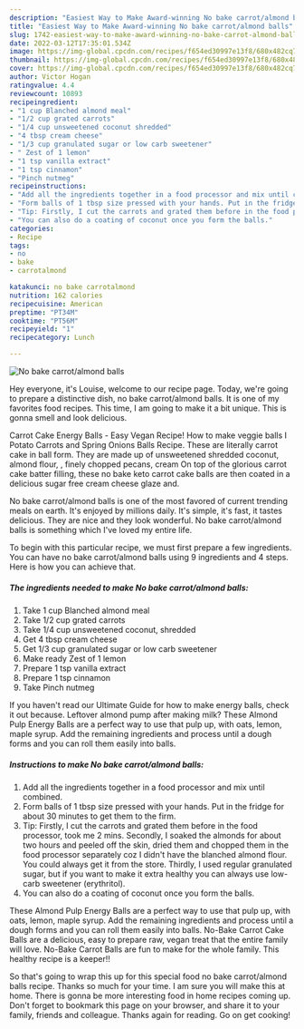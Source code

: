```yaml
---
description: "Easiest Way to Make Award-winning No bake carrot/almond balls"
title: "Easiest Way to Make Award-winning No bake carrot/almond balls"
slug: 1742-easiest-way-to-make-award-winning-no-bake-carrot-almond-balls
date: 2022-03-12T17:35:01.534Z
image: https://img-global.cpcdn.com/recipes/f654ed30997e13f8/680x482cq70/no-bake-carrotalmond-balls-recipe-main-photo.jpg
thumbnail: https://img-global.cpcdn.com/recipes/f654ed30997e13f8/680x482cq70/no-bake-carrotalmond-balls-recipe-main-photo.jpg
cover: https://img-global.cpcdn.com/recipes/f654ed30997e13f8/680x482cq70/no-bake-carrotalmond-balls-recipe-main-photo.jpg
author: Victor Hogan
ratingvalue: 4.4
reviewcount: 10893
recipeingredient:
- "1 cup Blanched almond meal"
- "1/2 cup grated carrots"
- "1/4 cup unsweetened coconut shredded"
- "4 tbsp cream cheese"
- "1/3 cup granulated sugar or low carb sweetener"
- " Zest of 1 lemon"
- "1 tsp vanilla extract"
- "1 tsp cinnamon"
- "Pinch nutmeg"
recipeinstructions:
- "Add all the ingredients together in a food processor and mix until combined."
- "Form balls of 1 tbsp size pressed with your hands. Put in the fridge for about 30 minutes to get them to the firm."
- "Tip: Firstly, I cut the carrots and grated them before in the food processor, took me 2 mins. Secondly, I soaked the almonds for about two hours and peeled off the skin, dried them and chopped them in the food processor separately coz I didn't have the blanched almond flour. You could always get it from the store. Thirdly, I used regular granulated sugar, but if you want to make it extra healthy you can always use low-carb sweetener (erythritol)."
- "You can also do a coating of coconut once you form the balls."
categories:
- Recipe
tags:
- no
- bake
- carrotalmond

katakunci: no bake carrotalmond 
nutrition: 162 calories
recipecuisine: American
preptime: "PT34M"
cooktime: "PT56M"
recipeyield: "1"
recipecategory: Lunch

---
```



![No bake carrot/almond balls](https://img-global.cpcdn.com/recipes/f654ed30997e13f8/680x482cq70/no-bake-carrotalmond-balls-recipe-main-photo.jpg)

Hey everyone, it's Louise, welcome to our recipe page. Today, we're going to prepare a distinctive dish, no bake carrot/almond balls. It is one of my favorites food recipes. This time, I am going to make it a bit unique. This is gonna smell and look delicious.

Carrot Cake Energy Balls - Easy Vegan Recipe! How to make veggie balls I Potato Carrots and Spring Onions Balls Recipe. These are literally carrot cake in ball form. They are made up of unsweetened shredded coconut, almond flour, , finely chopped pecans, cream On top of the glorious carrot cake batter filling, these no bake keto carrot cake balls are then coated in a delicious sugar free cream cheese glaze and.

No bake carrot/almond balls is one of the most favored of current trending meals on earth. It's enjoyed by millions daily. It's simple, it's fast, it tastes delicious. They are nice and they look wonderful. No bake carrot/almond balls is something which I've loved my entire life.


To begin with this particular recipe, we must first prepare a few ingredients. You can have no bake carrot/almond balls using 9 ingredients and 4 steps. Here is how you can achieve that.

<!--inarticleads1-->

##### The ingredients needed to make No bake carrot/almond balls:

1. Take 1 cup Blanched almond meal
1. Take 1/2 cup grated carrots
1. Take 1/4 cup unsweetened coconut, shredded
1. Get 4 tbsp cream cheese
1. Get 1/3 cup granulated sugar or low carb sweetener
1. Make ready  Zest of 1 lemon
1. Prepare 1 tsp vanilla extract
1. Prepare 1 tsp cinnamon
1. Take Pinch nutmeg


If you haven't read our Ultimate Guide for how to make energy balls, check it out because. Leftover almond pump after making milk? These Almond Pulp Energy Balls are a perfect way to use that pulp up, with oats, lemon, maple syrup. Add the remaining ingredients and process until a dough forms and you can roll them easily into balls. 

<!--inarticleads2-->

##### Instructions to make No bake carrot/almond balls:

1. Add all the ingredients together in a food processor and mix until combined.
1. Form balls of 1 tbsp size pressed with your hands. Put in the fridge for about 30 minutes to get them to the firm.
1. Tip: Firstly, I cut the carrots and grated them before in the food processor, took me 2 mins. Secondly, I soaked the almonds for about two hours and peeled off the skin, dried them and chopped them in the food processor separately coz I didn't have the blanched almond flour. You could always get it from the store. Thirdly, I used regular granulated sugar, but if you want to make it extra healthy you can always use low-carb sweetener (erythritol).
1. You can also do a coating of coconut once you form the balls.


These Almond Pulp Energy Balls are a perfect way to use that pulp up, with oats, lemon, maple syrup. Add the remaining ingredients and process until a dough forms and you can roll them easily into balls. No-Bake Carrot Cake Balls are a delicious, easy to prepare raw, vegan treat that the entire family will love. No-Bake Carrot Balls are fun to make for the whole family. This healthy recipe is a keeper!! 

So that's going to wrap this up for this special food no bake carrot/almond balls recipe. Thanks so much for your time. I am sure you will make this at home. There is gonna be more interesting food in home recipes coming up. Don't forget to bookmark this page on your browser, and share it to your family, friends and colleague. Thanks again for reading. Go on get cooking!
